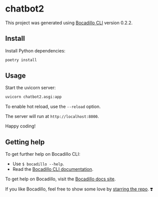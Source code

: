 # chatbot2

This project was generated using [Bocadillo CLI][repo] version 0.2.2.

[repo]: https://github.com/bocadilloproject/bocadillo-cli

## Install

Install Python dependencies:

```bash
poetry install
```

## Usage

Start the uvicorn server:

```bash
uvicorn chatbot2.asgi:app
```

To enable hot reload, use the `--reload` option.

The server will run at `http://localhost:8000`.

Happy coding!

## Getting help

To get further help on Bocadillo CLI:

- Use `$ bocadillo --help`.
- Read the [Bocadillo CLI documentation][repo].

To get help on Bocadillo, visit the [Bocadillo docs site](https://bocadilloproject.github.io).

If you like Bocadillo, feel free to show some love by [starring the repo](https://github.com/bocadilloproject/bocadillo). ❣️
